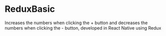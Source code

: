 # ReduxBasic
Increases the numbers when clicking the + button and decreases the numbers when clicking the - button, developed in React Native using Redux
